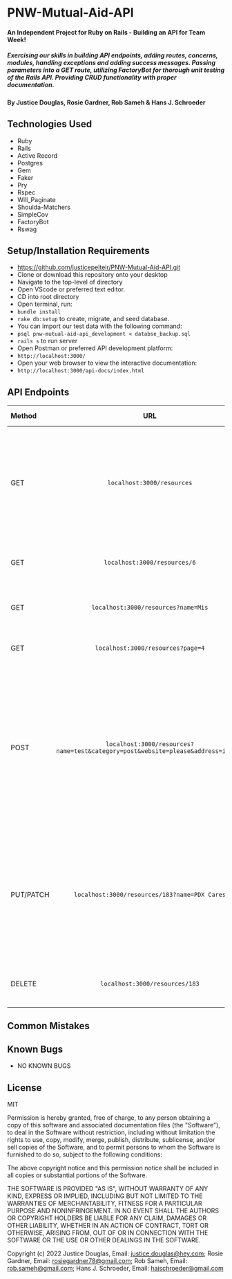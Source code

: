 # PNW-Mutual-Aid-API

#### An Independent Project for Ruby on Rails - Building an API for Team Week! 
##### Exercising our skills in building API endpoints, adding routes, concerns, modules, handling exceptions and adding success messages. Passing parameters into a GET route, utilizing FactoryBot for thorough unit testing of the Rails API. Providing CRUD functionality with proper documentation.

#### By Justice Douglas, Rosie Gardner, Rob Sameh & Hans J. Schroeder

## Technologies Used

* Ruby
* Rails
* Active Record
* Postgres
* Gem
* Faker
* Pry
* Rspec
* Will_Paginate
* Shoulda-Matchers
* SimpleCov
* FactoryBot
* Rswag


## Setup/Installation Requirements

* https://github.com/justicepelteir/PNW-Mutual-Aid-API.git
* Clone or download this repository onto your desktop
* Navigate to the top-level of directory
* Open VScode or preferred text editor.
* CD into root directory
* Open terminal, run: 
* `bundle install` 
* `rake db:setup` to create, migrate, and seed database.
* You can import our test data with the following command:
* `psql pnw-mutual-aid-api_development < databse_backup.sql`
* `rails s` to run server 
* Open Postman or preferred API development platform:
* `http://localhost:3000/`
* Open your web browser to view the interactive documentation:
* `http://localhost:3000/api-docs/index.html`

## API Endpoints


| Method |   URL  | Result | HTTP Status |
| :---   | :----: |  :-----: | ---: |
| GET    | `localhost:3000/resources` | Returns a list of all resources in alphabetical order by name and their parameters => `id`, `name`, `website`, `category`, `address` | 200 |
| GET    | `localhost:3000/resources/6` | Returns all information related to Resource with `id=6` | 200 |
| GET    | `localhost:3000/resources?name=Mis` | Returns a Resource by `name` or `name ilike?` => 'Misty' | 200 |
| GET    | `localhost:3000/resources?page=4` | Returns a list of 10 Resources per page | 200 |
| POST   | `localhost:3000/resources?name=test&category=post&website=please&address=ignore` | Adds a Resource to the database => `name: test`, `category: post`, `website: please`, `address: ignore` => If `POST` is successful, returns database object for newly created Resource. | 201 |
| PUT/PATCH | `localhost:3000/resources/183?name=PDX Cares` | Updates the name for a Resource with `id=183`. If PUT/PATCH is successful, returns database object for newly updated Resource. | 200 |
| DELETE | `localhost:3000/resources/183` | Deletes the Resource with `id=183` from database | 200 |


## Common Mistakes


## Known Bugs

* NO KNOWN BUGS

## License

MIT

Permission is hereby granted, free of charge, to any person obtaining a copy of this software and associated documentation files (the "Software"), to deal in the Software without restriction, including without limitation the rights to use, copy, modify, merge, publish, distribute, sublicense, and/or sell copies of the Software, and to permit persons to whom the Software is furnished to do so, subject to the following conditions:

The above copyright notice and this permission notice shall be included in all copies or substantial portions of the Software.

THE SOFTWARE IS PROVIDED "AS IS", WITHOUT WARRANTY OF ANY KIND, EXPRESS OR IMPLIED, INCLUDING BUT NOT LIMITED TO THE WARRANTIES OF MERCHANTABILITY, FITNESS FOR A PARTICULAR PURPOSE AND NONINFRINGEMENT. IN NO EVENT SHALL THE AUTHORS OR COPYRIGHT HOLDERS BE LIABLE FOR ANY CLAIM, DAMAGES OR OTHER LIABILITY, WHETHER IN AN ACTION OF CONTRACT, TORT OR OTHERWISE, ARISING FROM, OUT OF OR IN CONNECTION WITH THE SOFTWARE OR THE USE OR OTHER DEALINGS IN THE SOFTWARE.

Copyright (c) 2022 Justice Douglas, Email: <justice.douglas@hey.com>; Rosie Gardner, Email: <rosiegardner78@gmail.com>; Rob Sameh, Email: <rob.sameh@gmail.com>; Hans J. Schroeder, Email: <hajschroeder@gmail.com>
